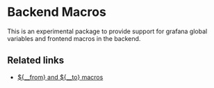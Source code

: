 # Backend Macros

This is an experimental package to provide support for grafana global variables and frontend macros in the backend.

## Related links

- [\${\_\_from} and \${\_\_to} macros](https://grafana.com/docs/grafana/latest/dashboards/variables/add-template-variables/#__from-and-__to)
